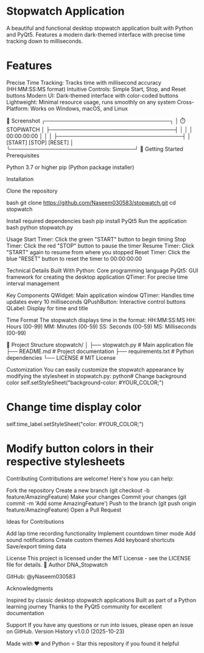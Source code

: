 # Stopwatch Application
A beautiful and functional desktop stopwatch application built with Python and PyQt5. Features a modern dark-themed interface with precise time tracking down to milliseconds.

# Features

Precise Time Tracking: Tracks time with millisecond accuracy (HH:MM:SS:MS format)
Intuitive Controls: Simple Start, Stop, and Reset buttons
Modern UI: Dark-themed interface with color-coded buttons
Lightweight: Minimal resource usage, runs smoothly on any system
Cross-Platform: Works on Windows, macOS, and Linux

📸 Screenshot
┌─────────────────────────────────┐
│       ⏱️  STOPWATCH              │
├─────────────────────────────────┤
│                                 │
│       00:00:00:00               │
│                                 │
├─────────────────────────────────┤
│   [START]  [STOP]  [RESET]     │
└─────────────────────────────────┘
🚀 Getting Started
Prerequisites

Python 3.7 or higher
pip (Python package installer)

Installation

Clone the repository

bash   git clone https://github.com/Naseem030583/stopwatch.git
   cd stopwatch

Install required dependencies
bash   pip install PyQt5
Run the application
bash   python stopwatch.py

Usage
Start Timer: Click the green "START" button to begin timing
Stop Timer: Click the red "STOP" button to pause the timer
Resume Timer: Click "START" again to resume from where you stopped
Reset Timer: Click the blue "RESET" button to reset the timer to 00:00:00:00

Technical Details
Built With
Python: Core programming language
PyQt5: GUI framework for creating the desktop application
QTimer: For precise time interval management

Key Components
QWidget: Main application window
QTimer: Handles time updates every 10 milliseconds
QPushButton: Interactive control buttons
QLabel: Display for time and title

Time Format
The stopwatch displays time in the format: HH:MM:SS:MS
HH: Hours (00-99)
MM: Minutes (00-59)
SS: Seconds (00-59)
MS: Milliseconds (00-99)

📁 Project Structure
stopwatch/
│
├── stopwatch.py          # Main application file
├── README.md             # Project documentation
├── requirements.txt      # Python dependencies
└── LICENSE              # MIT License

Customization
You can easily customize the stopwatch appearance by modifying the stylesheet in stopwatch.py:
python# Change background color
self.setStyleSheet("background-color: #YOUR_COLOR;")

# Change time display color
self.time_label.setStyleSheet("color: #YOUR_COLOR;")

# Modify button colors in their respective stylesheets
Contributing
Contributions are welcome! Here's how you can help:

Fork the repository
Create a new branch (git checkout -b feature/AmazingFeature)
Make your changes
Commit your changes (git commit -m 'Add some AmazingFeature')
Push to the branch (git push origin feature/AmazingFeature)
Open a Pull Request

Ideas for Contributions

Add lap time recording functionality
Implement countdown timer mode
Add sound notifications
Create custom themes
Add keyboard shortcuts
Save/export timing data

License
This project is licensed under the MIT License - see the LICENSE file for details.
👤 Author
DNA_Stopwatch

GitHub: @yNaseem030583

Acknowledgments

Inspired by classic desktop stopwatch applications
Built as part of a Python learning journey
Thanks to the PyQt5 community for excellent documentation

Support
If you have any questions or run into issues, please open an issue on GitHub.
Version History
v1.0.0 (2025-10-23)





Made with ❤️ and Python
⭐ Star this repository if you found it helpful
